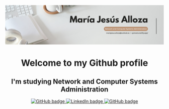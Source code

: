 <img src="https://github.com/Legnakra/Legnakra/blob/main/banner.png">

<h1 align="center"><b>Welcome to my Github profile</b></h1>
<h2 align="center"><b>I'm studying Network and Computer Systems Administration</b></h2>

<p align="center">
    <a href="https://github.com/Legnakra?tab=followers ">
        <img src="https://img.shields.io/github/followers/Legnakra?label=Followers&logo=GitHub&style=for-the-badge" alt="GitHub badge" />
    </a>
    <a href="www.linkedin.com/in/mjallozarodriguez">
        <img src="https://img.shields.io/badge/LinkedIn-0077B5?style=for-the-badge&logo=linkedin&logoColor=white" alt="LinkedIn badge" />
    </a>
    <a href="https://github.com/Legnakra?tab=repositories&sort=stargazers">
        <img src="https://img.shields.io/github/stars/Legnakra?style=for-the-badge" alt="GitHub badge" />
